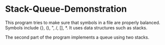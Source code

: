 # Stack-Queue-Demonstration

This program tries to make sure that symbols in a file are properly balanced. Symbols include {}, (), ", /, [], *. 
It uses data structures such as stacks. 

The second part of the program implements a queue using two stacks. 
